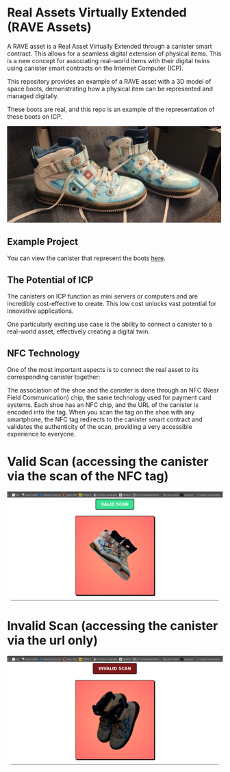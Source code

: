 # Real Assets Virtually Extended (RAVE Assets)

 A RAVE asset is a Real Asset Virtually Extended through a canister smart contract. This allows for a seamless digital extension of physical items.  This is a new concept for associating real-world items with their digital twins using canister smart contracts on the Internet Computer (ICP).

This repository provides an example of a RAVE asset with a 3D model of space boots, demonstrating how a physical item can be represented and managed digitally.

These boots are real, and this repo is an example of the representation of these boots on ICP.

<img src="static/boots.jpg" alt="Space Boots" width="500"/>

## Example Project

You can view the canister that represent the boots [here](https://5a3r2-iyaaa-aaaas-aabaa-cai.icp0.io/).

## The Potential of ICP

The canisters on ICP function as mini servers or computers and are incredibly cost-effective to create. This low cost unlocks vast potential for innovative applications.

One particularly exciting use case is the ability to connect a canister to a real-world asset, effectively creating a digital twin.

## NFC Technology

One of the most important aspects is to connect the real asset to its corresponding canister together:

The association of the shoe and the canister is done through an NFC (Near Field Communication) chip, the same technology used for payment card systems. Each shoe has an NFC chip, and the URL of the canister is encoded into the tag. When you scan the tag on the shoe with any smartphone, the NFC tag redirects to the canister smart contract and validates the authenticity of the scan, providing a very accessible experience to everyone.

# Valid Scan (accessing the canister via the scan of the NFC tag)
<img src="static/validscan.png" alt="Valid Scan" width="600"/>

# Invalid Scan (accessing the canister via the url only)
<img src="static/invalidscan.png" alt="Invalid Scan" width="600"/>

